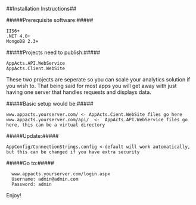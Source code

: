 ##Installation Instructions##

#####Prerequisite software:#####

    IIS6+
    .NET 4.0+
    MongoDB 2.3+



#####Projects need to publish:#####

    AppActs.API.WebService
    AppActs.Client.WebSite

These two projects are seperate so you can scale your analytics solution if you wish to.
That being said for most apps you will get away with just having one server that handles requests and displays data.



#####Basic setup would be:#####

    www.appacts.yourserver.com/ <- AppActs.Cient.WebSite files go here
    www.appacts.yourserver.com/api/  <-  AppActs.API.WebService files go here, this can be a virtual directory



#####Update:#####

    AppConfig/ConnectionStrings.config <-default will work automatically, but this can be changed if you have extra security


#####Go to:#####
  
      www.appacts.yourserver.com/login.aspx
      Username: admin@admin.com
      Password: admin

Enjoy!


